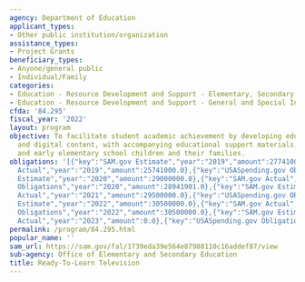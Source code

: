 ```yaml
---
agency: Department of Education
applicant_types:
- Other public institution/organization
assistance_types:
- Project Grants
beneficiary_types:
- Anyone/general public
- Individual/Family
categories:
- Education - Resource Development and Support - Elementary, Secondary Education
- Education - Resource Development and Support - General and Special Interest Organizations
cfda: '84.295'
fiscal_year: '2022'
layout: program
objective: To facilitate student academic achievement by developing educational programming
  and digital content, with accompanying educational support materials, for preschool
  and early elementary school children and their families.
obligations: '[{"key":"SAM.gov Estimate","year":"2019","amount":27741000.0},{"key":"SAM.gov
  Actual","year":"2019","amount":25741000.0},{"key":"USASpending.gov Obligations","year":"2019","amount":27730326.0},{"key":"SAM.gov
  Estimate","year":"2020","amount":29000000.0},{"key":"SAM.gov Actual","year":"2020","amount":29000000.0},{"key":"USASpending.gov
  Obligations","year":"2020","amount":28941901.0},{"key":"SAM.gov Estimate","year":"2021","amount":29500000.0},{"key":"SAM.gov
  Actual","year":"2021","amount":29500000.0},{"key":"USASpending.gov Obligations","year":"2021","amount":29500000.0},{"key":"SAM.gov
  Estimate","year":"2022","amount":30500000.0},{"key":"SAM.gov Actual","year":"2022","amount":30500000.0},{"key":"USASpending.gov
  Obligations","year":"2022","amount":30500000.0},{"key":"SAM.gov Estimate","year":"2023","amount":31000000.0},{"key":"SAM.gov
  Actual","year":"2023","amount":0.0},{"key":"USASpending.gov Obligations","year":"2023","amount":-641017.17}]'
permalink: /program/84.295.html
popular_name: ''
sam_url: https://sam.gov/fal/1739eda39e564e87988110c16addef87/view
sub-agency: Office of Elementary and Secondary Education
title: Ready-To-Learn Television
---
```

